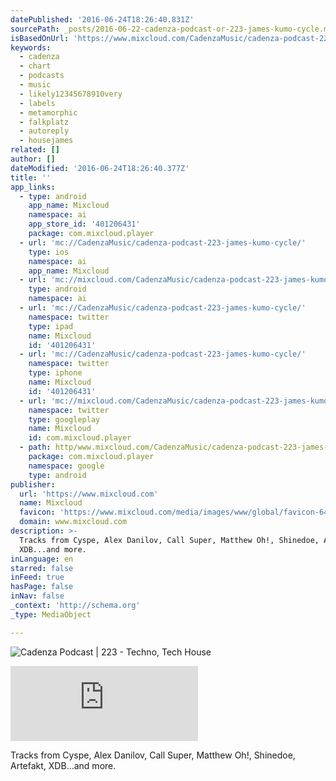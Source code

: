 ```yaml
---
datePublished: '2016-06-24T18:26:40.831Z'
sourcePath: _posts/2016-06-22-cadenza-podcast-or-223-james-kumo-cycle.md
isBasedOnUrl: 'https://www.mixcloud.com/CadenzaMusic/cadenza-podcast-223-james-kumo-cycle/'
keywords:
  - cadenza
  - chart
  - podcasts
  - music
  - likely12345678910very
  - labels
  - metamorphic
  - falkplatz
  - autoreply
  - housejames
related: []
author: []
dateModified: '2016-06-24T18:26:40.377Z'
title: ''
app_links:
  - type: android
    app_name: Mixcloud
    namespace: ai
    app_store_id: '401206431'
    package: com.mixcloud.player
  - url: 'mc://CadenzaMusic/cadenza-podcast-223-james-kumo-cycle/'
    type: ios
    namespace: ai
    app_name: Mixcloud
  - url: 'mc://mixcloud.com/CadenzaMusic/cadenza-podcast-223-james-kumo-cycle/'
    type: android
    namespace: ai
  - url: 'mc://CadenzaMusic/cadenza-podcast-223-james-kumo-cycle/'
    namespace: twitter
    type: ipad
    name: Mixcloud
    id: '401206431'
  - url: 'mc://CadenzaMusic/cadenza-podcast-223-james-kumo-cycle/'
    namespace: twitter
    type: iphone
    name: Mixcloud
    id: '401206431'
  - url: 'mc://mixcloud.com/CadenzaMusic/cadenza-podcast-223-james-kumo-cycle/'
    namespace: twitter
    type: googleplay
    name: Mixcloud
    id: com.mixcloud.player
  - path: http/www.mixcloud.com/CadenzaMusic/cadenza-podcast-223-james-kumo-cycle/
    package: com.mixcloud.player
    namespace: google
    type: android
publisher:
  url: 'https://www.mixcloud.com'
  name: Mixcloud
  favicon: 'https://www.mixcloud.com/media/images/www/global/favicon-64.png'
  domain: www.mixcloud.com
description: >-
  Tracks from Cyspe, Alex Danilov, Call Super, Matthew Oh!, Shinedoe, Artefakt,
  XDB...and more.
inLanguage: en
starred: false
inFeed: true
hasPage: false
inNav: false
_context: 'http://schema.org'
_type: MediaObject

---
```

![Cadenza Podcast | 223 - Techno, Tech House](https://the-grid-user-content.s3-us-west-2.amazonaws.com/2bf4f978-7d59-4139-9c1c-4df08c3276cc.jpg)

<iframe src="https://cdn.embedly.com/widgets/media.html?src=https%3A%2F%2Fwww.mixcloud.com%2Fwidget%2Fiframe%2F%3Ffeed%3Dhttps%253A%252F%252Fwww.mixcloud.com%252FCadenzaMusic%252Fcadenza-podcast-223-james-kumo-cycle%252F%26hide_cover%3D1&amp;url=https%3A%2F%2Fwww.mixcloud.com%2FCadenzaMusic%2Fcadenza-podcast-223-james-kumo-cycle%2F&amp;image=https%3A%2F%2Fthumbnailer.mixcloud.com%2Funsafe%2F600x600%2Ffilters%3Awatermark%28graphics%2Fplay-button-scaled.png%2C0%2C0%2C0%29%2Fextaudio%2F7%2F0%2Fa%2Fb%2F6fbc-d4e3-48d4-b9e5-4a9ea3590952&amp;key=b7d04c9b404c499eba89ee7072e1c4f7&amp;type=text%2Fhtml&amp;schema=mixcloud" width="None" height="120" scrolling="no" frameborder="0" allowfullscreen="" style=""></iframe>

Tracks from Cyspe, Alex Danilov, Call Super, Matthew Oh!, Shinedoe, Artefakt, XDB...and more.